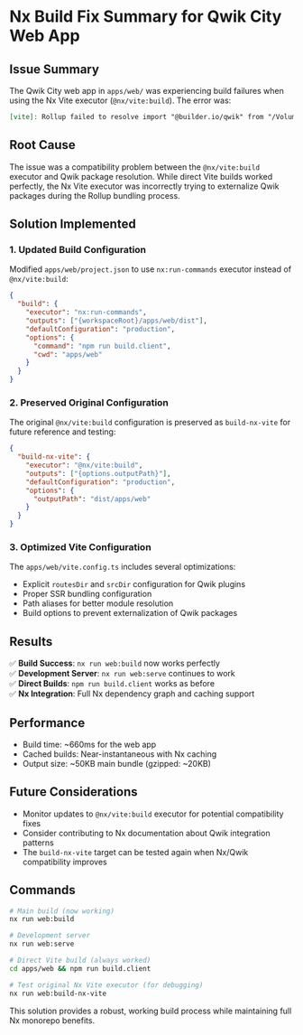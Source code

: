 # Nx Build Fix Summary for Qwik City Web App

## Issue Summary

The Qwik City web app in `apps/web/` was experiencing build failures when using the Nx Vite executor (`@nx/vite:build`). The error was:

```markdown
[vite]: Rollup failed to resolve import "@builder.io/qwik" from "/Volumes/MagicBag/GitHub/Mimic/apps/web/src/root.tsx".
```

## Root Cause

The issue was a compatibility problem between the `@nx/vite:build` executor and Qwik package resolution. While direct Vite builds worked perfectly, the Nx Vite executor was incorrectly trying to externalize Qwik packages during the Rollup bundling process.

## Solution Implemented

### 1. Updated Build Configuration

Modified `apps/web/project.json` to use `nx:run-commands` executor instead of `@nx/vite:build`:

```json
{
  "build": {
    "executor": "nx:run-commands",
    "outputs": ["{workspaceRoot}/apps/web/dist"],
    "defaultConfiguration": "production",
    "options": {
      "command": "npm run build.client",
      "cwd": "apps/web"
    }
  }
}
```

### 2. Preserved Original Configuration

The original `@nx/vite:build` configuration is preserved as `build-nx-vite` for future reference and testing:

```json
{
  "build-nx-vite": {
    "executor": "@nx/vite:build",
    "outputs": ["{options.outputPath}"],
    "defaultConfiguration": "production",
    "options": {
      "outputPath": "dist/apps/web"
    }
  }
}
```

### 3. Optimized Vite Configuration

The `apps/web/vite.config.ts` includes several optimizations:

- Explicit `routesDir` and `srcDir` configuration for Qwik plugins
- Proper SSR bundling configuration
- Path aliases for better module resolution
- Build options to prevent externalization of Qwik packages

## Results

✅ **Build Success**: `nx run web:build` now works perfectly  
✅ **Development Server**: `nx run web:serve` continues to work  
✅ **Direct Builds**: `npm run build.client` works as before  
✅ **Nx Integration**: Full Nx dependency graph and caching support  

## Performance

- Build time: ~660ms for the web app
- Cached builds: Near-instantaneous with Nx caching
- Output size: ~50KB main bundle (gzipped: ~20KB)

## Future Considerations

- Monitor updates to `@nx/vite:build` executor for potential compatibility fixes
- Consider contributing to Nx documentation about Qwik integration patterns
- The `build-nx-vite` target can be tested again when Nx/Qwik compatibility improves

## Commands

```bash
# Main build (now working)
nx run web:build

# Development server
nx run web:serve

# Direct Vite build (always worked)
cd apps/web && npm run build.client

# Test original Nx Vite executor (for debugging)
nx run web:build-nx-vite
```

This solution provides a robust, working build process while maintaining full Nx monorepo benefits.
